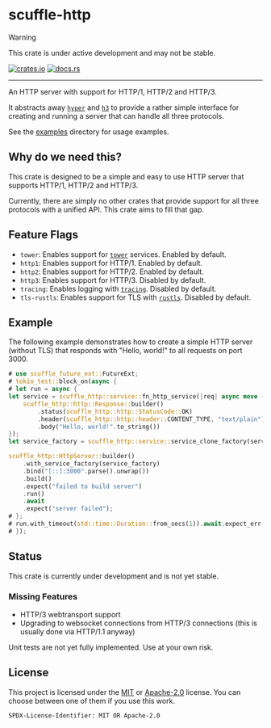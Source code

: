 # scuffle-http

> [!WARNING]  
> This crate is under active development and may not be stable.

[![crates.io](https://img.shields.io/crates/v/scuffle-http.svg)](https://crates.io/crates/scuffle-http) [![docs.rs](https://img.shields.io/docsrs/scuffle-http)](https://docs.rs/scuffle-http)

---

An HTTP server with support for HTTP/1, HTTP/2 and HTTP/3.

It abstracts away [`hyper`](https://crates.io/crates/hyper) and [`h3`](https://crates.io/crates/h3) to provide a rather simple interface for creating and running a server that can handle all three protocols.

See the [examples](./examples) directory for usage examples.

## Why do we need this?

This crate is designed to be a simple and easy to use HTTP server that supports HTTP/1, HTTP/2 and HTTP/3.

Currently, there are simply no other crates that provide support for all three protocols with a unified API.
This crate aims to fill that gap.

## Feature Flags

- `tower`: Enables support for [`tower`](https://crates.io/crates/tower) services. Enabled by default.
- `http1`: Enables support for HTTP/1. Enabled by default.
- `http2`: Enables support for HTTP/2. Enabled by default.
- `http3`: Enables support for HTTP/3. Disabled by default.
- `tracing`: Enables logging with [`tracing`](https://crates.io/crates/tracing). Disabled by default.
- `tls-rustls`: Enables support for TLS with [`rustls`](https://crates.io/crates/rustls). Disabled by default.

## Example

The following example demonstrates how to create a simple HTTP server (without TLS) that responds with "Hello, world!" to all requests on port 3000.

```rust
# use scuffle_future_ext::FutureExt;
# tokio_test::block_on(async {
# let run = async {
let service = scuffle_http::service::fn_http_service(|req| async move {
    scuffle_http::http::Response::builder()
        .status(scuffle_http::http::StatusCode::OK)
        .header(scuffle_http::http::header::CONTENT_TYPE, "text/plain")
        .body("Hello, world!".to_string())
});
let service_factory = scuffle_http::service::service_clone_factory(service);

scuffle_http::HttpServer::builder()
    .with_service_factory(service_factory)
    .bind("[::]:3000".parse().unwrap())
    .build()
    .expect("failed to build server")
    .run()
    .await
    .expect("server failed");
# };
# run.with_timeout(std::time::Duration::from_secs(1)).await.expect_err("test should have timed out");
# });
```

## Status

This crate is currently under development and is not yet stable.

### Missing Features

- HTTP/3 webtransport support
- Upgrading to websocket connections from HTTP/3 connections (this is usually done via HTTP/1.1 anyway)

Unit tests are not yet fully implemented. Use at your own risk.

## License

This project is licensed under the [MIT](./LICENSE.MIT) or [Apache-2.0](./LICENSE.Apache-2.0) license.
You can choose between one of them if you use this work.

`SPDX-License-Identifier: MIT OR Apache-2.0`

